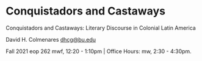 # Conquistadors and Castaways

Conquistadors and Castaways: Literary 
Discourse in Colonial Latin America

David H. Colmenares
dhcg@bu.edu


Fall 2021
eop 262 
mwf, 12:20 - 1:10pm | Office Hours:  mw, 2:30 - 4:30pm.

